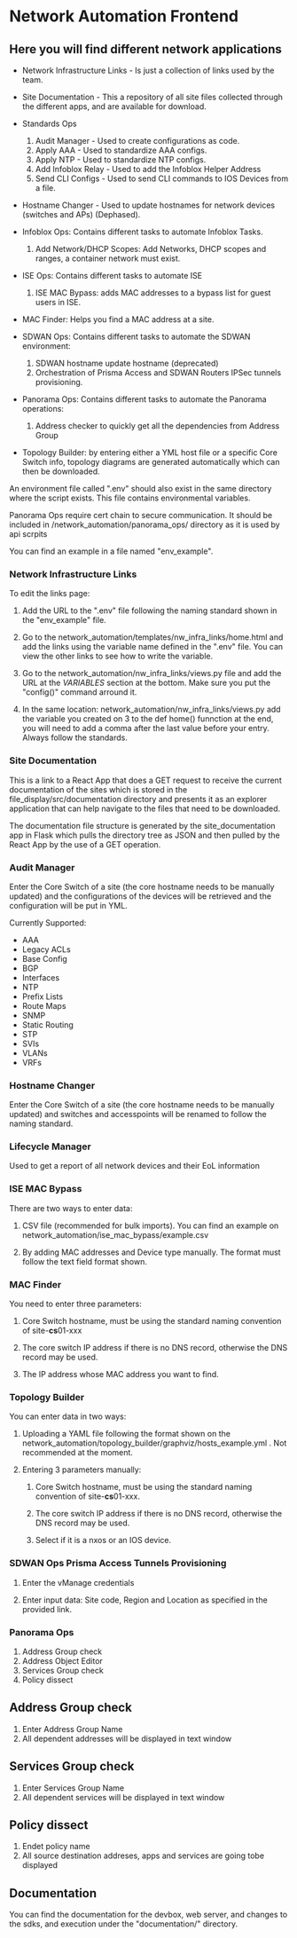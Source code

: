 
# Network Automation Frontend

## Here you will find different network applications

- Network Infrastructure Links - Is just a collection of links used by the team.

- Site Documentation - This a repository of all site files collected through the different apps, and are available for download.

- Standards Ops  
  1. Audit Manager - Used to create configurations as code.
  2. Apply AAA - Used to standardize AAA configs.
  3. Apply NTP - Used to standardize NTP configs.
  4. Add Infoblox Relay - Used to add the Infoblox Helper Address
  5. Send CLI Configs - Used to send CLI commands to IOS Devices from a file.

- Hostname Changer - Used to update hostnames for network devices (switches and APs) (Dephased).

- Infoblox Ops: Contains different tasks to automate Infoblox Tasks.
  1. Add Network/DHCP Scopes: Add Networks, DHCP scopes and ranges, a container network must exist.

- ISE Ops: Contains different tasks to automate ISE

  1. ISE MAC Bypass: adds MAC addresses to a bypass list for guest users in ISE.

- MAC Finder: Helps you find a MAC address at a site.

- SDWAN Ops: Contains different tasks to automate the SDWAN environment:

  1. SDWAN hostname update hostname (deprecated)
  2. Orchestration of Prisma Access and SDWAN Routers IPSec tunnels provisioning.

- Panorama Ops: Contains different tasks to automate the Panorama operations:
  1. Address checker to quickly get all the dependencies from Address Group

- Topology Builder: by entering either a YML host file or a specific Core Switch info, topology diagrams are generated automatically which can then be downloaded.

An environment file called ".env" should also exist in the same directory where the script exists. This file contains environmental variables.

Panorama Ops require cert chain to secure communication. It should be included in /network_automation/panorama_ops/ directory as it is used by api scrpits

You can find an example in a file named "env_example".

### Network Infrastructure Links

To edit the links page:

1. Add the URL to the ".env" file following the naming standard shown in the "env_example" file.

2. Go to the network_automation/templates/nw_infra_links/home.html and add the links using the variable name defined in the ".env" file. You can view the other links to see how to write the variable.

3. Go to the network_automation/nw_infra_links/views.py file and add the URL at the *VARIABLES* section at the bottom. Make sure you put the "config()" command arround it.

4. In the same location: network_automation/nw_infra_links/views.py add the variable you created on 3 to the def home() funnction at the end, you will need to add a comma after the last value before your entry. Always follow the standards.

### Site Documentation

This is a link to a React App that does a GET request to receive the current documentation of the sites which is stored in the file_display/src/documentation directory and presents it as an explorer application that can help navigate to the files that need to be downloaded.

The documentation file structure is generated by the site_documentation app in Flask which pulls the directory tree as JSON and then pulled by the React App by the use of a GET operation.

### Audit Manager

Enter the Core Switch of a site (the core hostname needs to be manually updated) and the configurations of the devices will be retrieved and the configuration will be put in YML.

Currently Supported:

- AAA
- Legacy ACLs
- Base Config
- BGP
- Interfaces
- NTP
- Prefix Lists
- Route Maps
- SNMP
- Static Routing
- STP
- SVIs
- VLANs
- VRFs

### Hostname Changer

Enter the Core Switch of a site (the core hostname needs to be manually updated) and switches and accesspoints will be renamed to follow the naming standard.

### Lifecycle Manager

Used to get a report of all network devices and their EoL information

### ISE MAC Bypass

There are two ways to enter data:  

1. CSV file (recommended for bulk imports). You can find an example on network_automation/ise_mac_bypass/example.csv

2. By adding MAC addresses and Device type manually. The format must follow the text field format shown.

### MAC Finder

You need to enter three parameters:

1. Core Switch hostname, must be using the standard naming convention of site-**cs**01-xxx

2. The core switch IP address if there is no DNS record, otherwise the DNS record may be used.

3. The IP address whose MAC address you want to find.

### Topology Builder

You can enter data in two ways:

1. Uploading a YAML file following the format shown on the network_automation/topology_builder/graphviz/hosts_example.yml . Not recommended at the moment.

2. Entering 3 parameters manually:

    1. Core Switch hostname, must be using the standard naming convention of site-**cs**01-xxx.

    2. The core switch IP address if there is no DNS record, otherwise the DNS record may be used.

    3. Select if it is a nxos or an IOS device.

### SDWAN Ops Prisma Access Tunnels Provisioning

1. Enter the vManage credentials

2. Enter input data: Site code, Region and Location as specified in the provided link.

### Panorama Ops

1. Address Group check
2. Address Object Editor
3. Services Group check
4. Policy dissect

## Address Group check

1. Enter Address Group Name
2. All dependent addresses will be displayed in text window

## Services Group check

1. Enter Services Group Name
2. All dependent services will be displayed in text window

## Policy dissect

1. Endet policy name
2. All source destination addreses, apps and services are going tobe displayed

## Documentation

You can find the documentation for the devbox, web server, and changes to the sdks, and execution under the "documentation/" directory.
